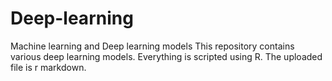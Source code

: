 # Deep-learning
Machine learning and Deep learning models
This repository contains various deep learning models.
Everything is scripted using R. The uploaded file is r markdown. 
